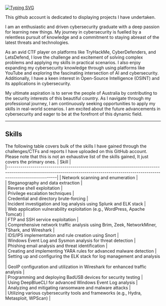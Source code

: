 <!---
Typing read me
--->
[![Typing SVG](https://readme-typing-svg.demolab.com/?lines=Passionate+cybersecurity+graduate;Avid+CTF+competitor)](https://git.io/typing-svg)

This github account is dedicated to displaying projects I have undertaken.

I am an enthusiastic and driven cybersecurity graduate with a deep passion for learning new things. My journey in cybersecurity is fuelled by a relentless pursuit of knowledge and a commitment to staying abreast of the latest threats and technologies.

As an avid CTF player on platforms like TryHackMe, CyberDefenders, and LetsDefend, I love the challenge and excitement of solving complex problems and applying my skills in practical scenarios. I also enjoy expanding my cybersecurity knowledge through using platforms like YouTube and exploring the fascinating intersection of AI and cybersecurity. Additionally, I have a keen interest in Open-Source Intelligence (OSINT) and its applications in cybersecurity. 

My ultimate aspiration is to serve the people of Australia by contributing to the security interests of this beautiful country. 
As I navigate through my professional journey, I am continuously seeking opportunities to apply my skills in real-world scenarios. I am excited about the future advancements in cybersecurity and eager to be at the forefront of this dynamic field.

---

## Skills
The following table covers bulk of the skills I have gained through the challenges/CTFs and reports I have uploaded on this GitHub account. Please note that this is not an exhaustive list of the skills gained, It just covers the primary ones. 
| Skill                                                                                         |            
|-------------------------------------------------------------------------------------------------------------------------------------------------------------------------------------|
| Network scanning and enumeration                                                              |                                
| Steganography and data extraction                                                             |                               
| Reverse shell exploitation                                                                    |                                
| Privilege escalation techniques                                                               |                                   
| Credential and directory brute-forcing                                                        |                                   
| Incident investigation and log analysis using Splunk and ELK stack                            |                                   
| Web application vulnerability exploitation (e.g., WordPress, Apache Tomcat)                   |                                   
| FTP and SSH service exploitation                                                              |                                   
| Comprehensive network traffic analysis using Brim, Zeek, NetworkMiner, TShark, and Wireshark  |                                   
| IDS/IPS implementation and rule creation using Snort                                          |                                   
| Windows Event Log and Sysmon analysis for threat detection                                    |                                   
| Phishing email analysis and threat identification                                             |                                   
| Creating and implementing YARA rules for advanced malware detection                           |                                   
| Setting up and configuring the ELK stack for log management and analysis                      |                                   
| GeoIP configuration and utilization in Wireshark for enhanced traffic analysis                |                     
| Programming and deploying BadUSB devices for security testing                                 |                                   
| Using DeepBlueCLI for advanced Windows Event Log analysis                                     |                                   
| Analyzing and mitigating ransomware and malware attacks                                       |                                   
| Utilizing various cybersecurity tools and frameworks (e.g., Hydra, Metasploit, WPScan)        |                                   
